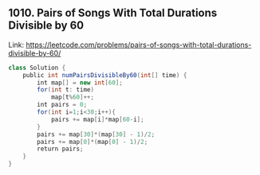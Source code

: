 ## 1010. Pairs of Songs With Total Durations Divisible by 60
Link: https://leetcode.com/problems/pairs-of-songs-with-total-durations-divisible-by-60/

```java
class Solution {
    public int numPairsDivisibleBy60(int[] time) {
        int map[] = new int[60];
        for(int t: time)
            map[t%60]++;
        int pairs = 0;
        for(int i=1;i<30;i++){
            pairs += map[i]*map[60-i];
        }
        pairs += map[30]*(map[30] - 1)/2;
        pairs += map[0]*(map[0] - 1)/2;
        return pairs;
    }
}
```
